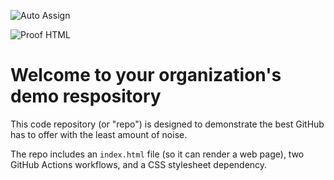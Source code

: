 ![Auto Assign](https://github.com/gym-perform/demo-repository/actions/workflows/auto-assign.yml/badge.svg)

![Proof HTML](https://github.com/gym-perform/demo-repository/actions/workflows/proof-html.yml/badge.svg)

# Welcome to your organization's demo respository
This code repository (or "repo") is designed to demonstrate the best GitHub has to offer with the least amount of noise.

The repo includes an `index.html` file (so it can render a web page), two GitHub Actions workflows, and a CSS stylesheet dependency.
